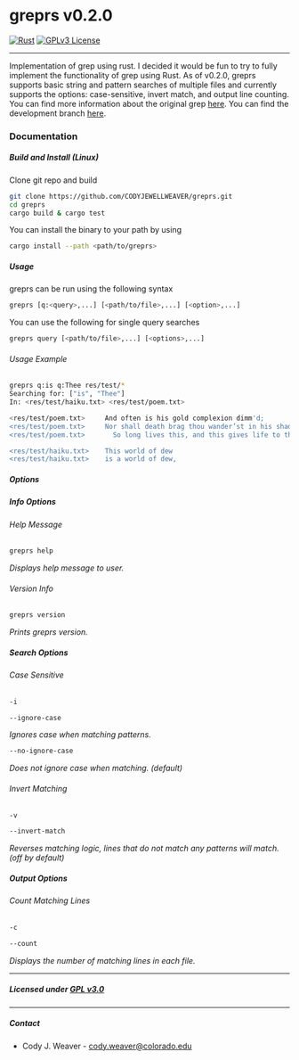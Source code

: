 # greprs v0.2.0
[![Rust](https://github.com/CODYJEWELLWEAVER/greprs/actions/workflows/rust.yml/badge.svg)](https://github.com/CODYJEWELLWEAVER/greprs/actions/workflows/rust.yml) [![GPLv3 License](https://img.shields.io/badge/License-GPL%20v3-blue.svg)](https://opensource.org/licenses/) 

---
Implementation of grep using rust. I decided it would be fun to try to fully implement the functionality of grep using Rust. As of v0.2.0, greprs supports basic string and pattern searches of multiple files and currently supports the options: case-sensitive, invert match, and output line counting. You can find more information about the original grep [here](https://www.gnu.org/software/grep/). You can find the 
development branch [here](https://github.com/CODYJEWELLWEAVER/greprs/tree/v0.3.0).

### Documentation
##### Build and Install (Linux)
Clone git repo and build
```bash
git clone https://github.com/CODYJEWELLWEAVER/greprs.git
cd greprs
cargo build & cargo test
```


You can install the binary to your path by using 
```bash
cargo install --path <path/to/greprs>
```

##### Usage
greprs can be run using the following syntax
```bash
greprs [q:<query>,...] [<path/to/file>,...] [<option>,...]
```
You can use the following for single query searches
```bash
greprs query [<path/to/file>,...] [<options>,...]
```
###### Usage Example
```bash
greprs q:is q:Thee res/test/*
Searching for: ["is", "Thee"]
In: <res/test/haiku.txt> <res/test/poem.txt> 

<res/test/poem.txt>     And often is his gold complexion dimm'd;
<res/test/poem.txt>     Nor shall death brag thou wander’st in his shade,
<res/test/poem.txt>       So long lives this, and this gives life to thee.

<res/test/haiku.txt>    This world of dew
<res/test/haiku.txt>    is a world of dew,
```

##### Options
##### Info Options
###### Help Message
```bash
greprs help
```
*Displays help message to user.*

###### Version Info
```bash
greprs version
```
*Prints greprs version.*

##### Search Options
###### Case Sensitive
```bash
-i 
```
```bash
--ignore-case
```
*Ignores case when matching patterns.*
```bash
--no-ignore-case
```
*Does not ignore case when matching. (default)*

###### Invert Matching
```bash
-v
```
```bash
--invert-match
```
*Reverses matching logic, lines that do not match any patterns will match. (off by default)*

##### Output Options
###### Count Matching Lines
```bash
-c
```
```bash
--count
```
*Displays the number of matching lines in each file.*

---
##### Licensed under [GPL v3.0](https://www.gnu.org/licenses/gpl-3.0.en.html#license-text)

---
##### Contact
* Cody J. Weaver - cody.weaver@colorado.edu 
